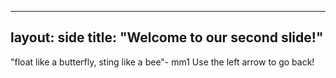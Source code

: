 ----
layout: side
title: "Welcome to our second slide!"
---
"float like a butterfly, sting like a bee"- mm1
Use the left arrow to go back!
